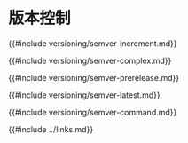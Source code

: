 # 版本控制

{{#include versioning/semver-increment.md}}

{{#include versioning/semver-complex.md}}

{{#include versioning/semver-prerelease.md}}

{{#include versioning/semver-latest.md}}

{{#include versioning/semver-command.md}}

{{#include ../links.md}}
